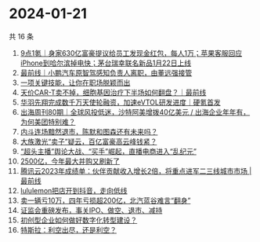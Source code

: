 # 2024-01-21

共 16 条

<!-- BEGIN 36KR -->
<!-- 最后更新时间 2024-01-21 02:07:07 +0800 -->
1. [9点1氪｜身家630亿富豪提议给员工发现金红包，每人1万；苹果客服回应iPhone到哈尔滨掉电快；茅台瑞幸联名新品1月22日上线](https://36kr.com/p/2612283037882499)
1. [最前线｜小鹏汽车原智驾感知负责人离职，由董远强接管](https://36kr.com/p/2611696816920705)
1. [一项关键技能，让你在职场脱颖而出](https://36kr.com/p/2563440230933892)
1. [天价CAR-T卖不掉，细胞基因治疗下半场如何翻盘？｜最前线](https://36kr.com/p/2611590228138121)
1. [华羽先翔完成数千万天使轮融资，加速eVTOL研发进度｜硬氪首发](https://36kr.com/p/2612357269362818)
1. [出海周刊80期｜全球风投低迷，沙特阿美增拨40亿美元 / 出海企业年年有，为何美团特别难？](https://36kr.com/p/2611598826526853)
1. [内斗连场黯然退市，陈默和图森还有未来吗？](https://36kr.com/p/2611701221711749)
1. [大族激光“卖子”疑云，百亿富豪高云峰钱紧？](https://36kr.com/p/2611700423597955)
1. [“超头主播”舆论大战、“买手”崛起，直播电商进入“乱纪元”](https://36kr.com/p/2611671746631809)
1. [2500亿，今年最大并购又刷新了](https://36kr.com/p/2612509462239621)
1. [腾讯云2023年成绩单：伙伴贡献收入增长2倍，将重点进军二三线城市市场 | 最前线](https://36kr.com/p/2610156146259205)
1. [lululemon把店开到抖音，走向低线](https://36kr.com/p/2612552822954115)
1. [卖一辆亏10万，四年亏损超200亿，北汽蓝谷难言“翻身”](https://36kr.com/p/2611509716230016)
1. [证监会重磅发布，事关IPO、做空、退市、减持](https://36kr.com/p/2612807154162054)
1. [初创型企业如何做好数字化转型建设？](https://36kr.com/p/2612188643055747)
1. [特斯拉：利空出尽，还是利空？](https://36kr.com/p/2612248350185602)
<!-- END 36KR -->